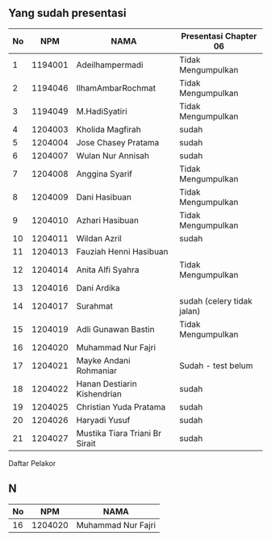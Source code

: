
## Yang sudah presentasi


| No | NPM | NAMA | Presentasi Chapter 06 |
| -------- | -------- |-------- |-------- |
| 1 | 1194001 | Adeilhampermadi |Tidak Mengumpulkan |
| 2 | 1194046 | IlhamAmbarRochmat |Tidak Mengumpulkan |
| 3 | 1194049 | M.HadiSyatiri |Tidak Mengumpulkan |
| 4 | 1204003 | Kholida Magfirah  |sudah|
| 5 | 1204004 | Jose Chasey Pratama |sudah|
| 6 | 1204007 | Wulan Nur Annisah  |sudah|
| 7 | 1204008 | Anggina Syarif  |Tidak Mengumpulkan |
| 8 | 1204009 | Dani Hasibuan |Tidak Mengumpulkan |
| 9 | 1204010 | Azhari Hasibuan |Tidak Mengumpulkan |
| 10 | 1204011 | Wildan Azril |sudah|
| 11 | 1204013 | Fauziah Henni Hasibuan ||
| 12 | 1204014 | Anita Alfi Syahra | Tidak Mengumpulkan |
| 13 | 1204016 | Dani Ardika  ||
| 14 | 1204017 | Surahmat   |sudah (celery tidak jalan)|
| 15 | 1204019 | Adli Gunawan Bastin  |Tidak Mengumpulkan |
| 16 | 1204020 | Muhammad Nur Fajri  ||
| 17 | 1204021 | Mayke Andani Rohmaniar  |Sudah - test belum|
| 18 | 1204022 | Hanan Destiarin Kishendrian  |sudah|
| 19 | 1204025 | Christian Yuda Pratama  |sudah|
| 20 | 1204026 | Haryadi Yusuf  |sudah|
| 21 | 1204027 | Mustika Tiara Triani Br Sirait  |sudah|

Daftar Pelakor 


## N
| No | NPM | NAMA |
| -------- | -------- |-------- |
| 16 | 1204020 | Muhammad Nur Fajri |












